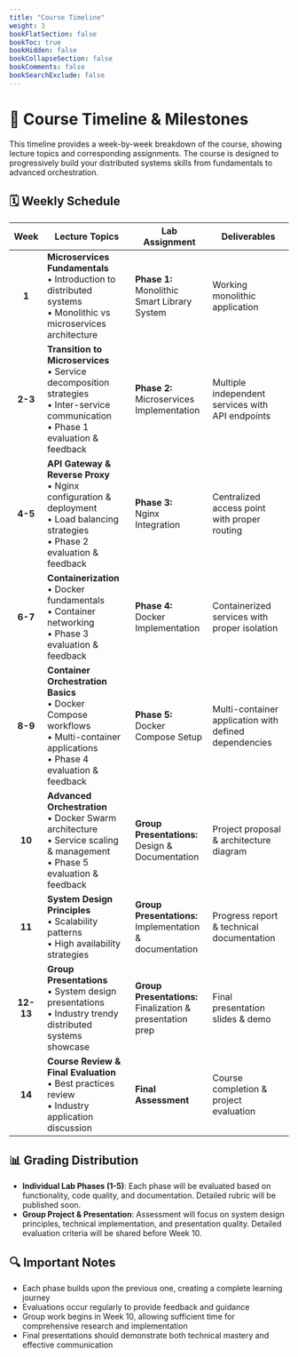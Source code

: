 ```yaml
---
title: "Course Timeline"
weight: 3
bookFlatSection: false
bookToc: true
bookHidden: false
bookCollapseSection: false
bookComments: false
bookSearchExclude: false
---
```


# 📅 Course Timeline & Milestones

This timeline provides a week-by-week breakdown of the course, showing lecture topics and corresponding assignments. The course is designed to progressively build your distributed systems skills from fundamentals to advanced orchestration.

## 🗓️ Weekly Schedule

| **Week** | **Lecture Topics** | **Lab Assignment** | **Deliverables** |
|:--------:|-------------------|-------------------|------------------|
| **1** | **Microservices Fundamentals** <br>• Introduction to distributed systems<br>• Monolithic vs microservices architecture | **Phase 1:** <br>Monolithic Smart Library System | Working monolithic application |
| **2-3** | **Transition to Microservices** <br>• Service decomposition strategies<br>• Inter-service communication<br>• Phase 1 evaluation & feedback | **Phase 2:** <br>Microservices Implementation | Multiple independent services with API endpoints |
| **4-5** | **API Gateway & Reverse Proxy** <br>• Nginx configuration & deployment<br>• Load balancing strategies<br>• Phase 2 evaluation & feedback | **Phase 3:** <br>Nginx Integration | Centralized access point with proper routing |
| **6-7** | **Containerization** <br>• Docker fundamentals<br>• Container networking<br>• Phase 3 evaluation & feedback | **Phase 4:** <br>Docker Implementation | Containerized services with proper isolation |
| **8-9** | **Container Orchestration Basics** <br>• Docker Compose workflows<br>• Multi-container applications<br>• Phase 4 evaluation & feedback | **Phase 5:** <br>Docker Compose Setup | Multi-container application with defined dependencies |
| **10** | **Advanced Orchestration** <br>• Docker Swarm architecture<br>• Service scaling & management<br>• Phase 5 evaluation & feedback | **Group Presentations:** <br>Design & Documentation | Project proposal & architecture diagram |
| **11** | **System Design Principles** <br>• Scalability patterns<br>• High availability strategies | **Group Presentations:** <br>Implementation & documentation | Progress report & technical documentation |
| **12-13** | **Group Presentations** <br>• System design presentations<br>• Industry trendy distributed systems showcase | **Group Presentations:** <br>Finalization & presentation prep | Final presentation slides & demo |
| **14** | **Course Review & Final Evaluation** <br>• Best practices review<br>• Industry application discussion | **Final Assessment** | Course completion & project evaluation |

## 📊 Grading Distribution

- **Individual Lab Phases (1-5)**: Each phase will be evaluated based on functionality, code quality, and documentation. Detailed rubric will be published soon.
- **Group Project & Presentation**: Assessment will focus on system design principles, technical implementation, and presentation quality. Detailed evaluation criteria will be shared before Week 10.


## 🔍 Important Notes

- Each phase builds upon the previous one, creating a complete learning journey
- Evaluations occur regularly to provide feedback and guidance
- Group work begins in Week 10, allowing sufficient time for comprehensive research and implementation
- Final presentations should demonstrate both technical mastery and effective communication
